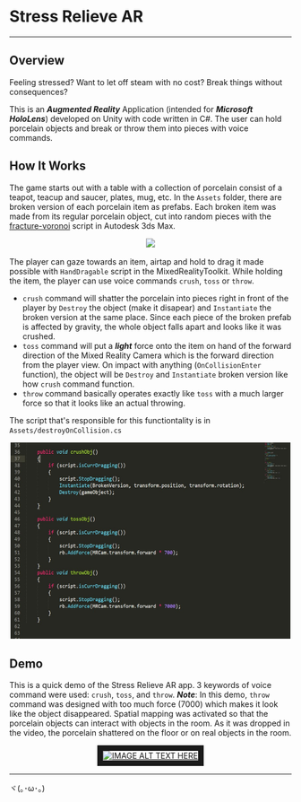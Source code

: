 # Stress Relieve AR

---------------------

## Overview

Feeling stressed? Want to let off steam with no cost? Break things without consequences? 

This is an ***Augmented Reality*** Application (intended for ***Microsoft HoloLens***) developed on Unity with code written in C#. The user can hold porcelain objects and break or throw them into pieces with voice commands. 


## How It Works

The game starts out with a table with a collection of porcelain consist of a teapot, teacup and saucer, plates, mug, etc. In the `Assets` folder, there are broken version of each porcelain item as prefabs. Each broken item was made from its regular porcelain object, cut into random pieces with the [fracture-voronoi](http://www.scriptspot.com/3ds-max/scripts/fracture-voronoi) script in Autodesk 3ds Max. 

<p align="center">
  <img  src="pictures/brokenpieces.gif">
</p>

The player can gaze towards an item, airtap and hold to drag it made possible with `HandDragable` script in the MixedRealityToolkit. While holding the item, the player can use voice commands `crush`, `toss` or `throw`. 
* `crush` command will shatter the porcelain into pieces right in front of the player by `Destroy` the object (make it disapear) and `Instantiate` the broken version at the same place. Since each piece of the broken prefab is affected by gravity, the whole object falls apart and looks like it was crushed.  
* `toss` command will put a ***light*** force onto the item on hand of the forward direction of the Mixed Reality Camera which is the forward direction from the player view. On impact with anything (`OnCollisionEnter`  function), the object will be `Destroy` and `Instantiate` broken version like how `crush` command function. 
* `throw` command basically operates exactly like `toss` with a much larger force so that it looks like an actual throwing.

The script that's responsible for this functiontality is in `Assets/destroyOnCollision.cs`

<p align="center">
  <img width="500" height="350" src="pictures/action_code.png">
</p>

## Demo
This is a quick demo of the Stress Relieve AR app. 3 keywords of voice command were used: `crush`, `toss`, and `throw`. 
***Note***: In this demo, `throw` command was designed with too much force (7000) which makes it look like the object disappeared. Spatial mapping was activated so that the porcelain objects can interact with objects in the room. As it was dropped in the video, the porcelain shattered on the floor or on real objects in the room.

<p align="center">
  <a href="https://youtu.be/Y7KxHFcewhE
  " target="_blank"><img src="http://img.youtube.com/vi/Y7KxHFcewhE/0.jpg" 
  alt="IMAGE ALT TEXT HERE" width="500" height="350" border="10" /></a>
</p>

---------------------
ヾ(｡･ω･｡)
